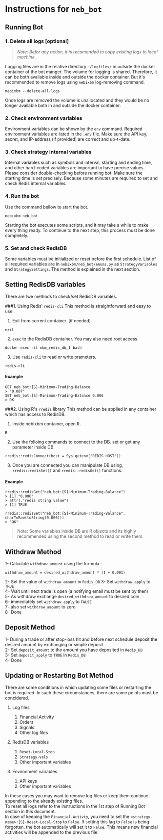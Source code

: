 # Instructions for `neb_bot`

## Running Bot 

### 1. Delete all logs [optional]
> _Note: Befor any action, it is recomanded to copy existing logs to local machine._

Logging files are in the relative directory `~/logfiles/` in outside the docker container of the bot manger. 
The volume for logging is shared. Therefore, it can be both available inside and outside the docker container. 
But it's recommended to remove logs using `nebixbm` log-removing command. 
```commandline
nebixbm --delete-all-logs
```
Once logs are removed the volume is unallocated and they would be no longer available both in and 
outside the docker container.

### 2. Check environment variables
Environment variables can be shown by the `env` command.
Required environment variables are listed in the `.env` file. 
Make sure the API key, secret, and IP-address (if provided) are correct and up-t-date. 


### 3. Check strategy internal variables
Internal variables such as symbols and interval, starting and ending time, and other hard-coded variables are 
important to have precise values. Please consider double-checking before running bot.
Make sure the starting time is set precisely. Because some minutes are required to set and check Redis internal variables.


### 4. Run the bot
Use the command bellow to start the bot.
```commandline
nebixbm neb_bot
```
Starting the bot executes some scripts, and it may take a while to make every thing ready.
To continue to the next step, this process must be done completely.

### 5. Set and check RedisDB 
Some variables must be initialized or reset before the first schedule. List of all required variables are in 
`nebixbm/neb_bot/enums.py` as `StrategyVariables` and `StrategySettings`. The method is explained in the next section. 

## Setting RedisDB variables
There are twe methods to check/set RedisDB variables.

###1. Using Redis' `redis-cli`
This method is straightforward and easy to use.

1. Exit from current container. [if needed]
```commandline
exit
```
2. `exec` to the RedisDB container. You may also need root access.
```commandline
docker exec -it nbm_redis_db_1 bash
```
3. Use `redis-cli` to read or write prameters.
```commandline
redis-cli
```

#### Example
```shell
GET neb_bot:[S]-Minimum-Trading-Balance
> "0.007"
SET neb_bot:[S]-Minimum-Trading-Balance 0.006
> OK
```

###2. Using R's `rredis` library
This method can be applied in any container which has access to RedisDB.

1. Inside nebixbm container, open R.
```commandline
R
```
2. Use the folloing commands to connect to the DB.
   set or get any parameter inside DB.
```shell
rredis::redisConnect(host = Sys.getenv("REDIS_HOST"))
```
3. Once you are connected you can manipulate DB using, `rredis::redisSet()` and `rredis::redisGet()` functions.

#### Example
```shell
rredis::redisGet("neb_bot:[S]-Minimum-Trading-Balance")
> [1] "0.006"
> attr(,"redis string value")
> [1] TRUE

rredis::redisSet("neb_bot:[S]-Minimum-Trading-Balance", charToRaw(toString(0.006)))
> "OK"
```

> Note: Some variables inside DB are R objects and its highly recommended using the second method to read or write them. 

##  Withdraw Method
1- Calculate `withdraw_amount` using the formula :  

	withdraw_amount = desired_withdraw_amount * (1 + 0.001)  
	
2- Set the value of `withdraw_amount` in `Redis_DB`
3- Set `withdraw_apply` to `TRUE`  
4- Wait until next trade is open (a notifying email must be sent by then)  
5- As withdraw exchange `desired_withdraw_amount` to desired coin  
6- immediately set `withdraw_apply` to `FALSE`  
7- also set `withdraw_amount` to zero  
8- Done  

## Deposit Method
1- During a trade or after stop-loss hit and before next schedule deposit the desired amount by exchanging or simple deposit  
2- Set `deposit_amount` to the amount you have deposited in `Redis_DB`  
3- Set `deposit_apply` to `TRUE` in `Redis_DB`  
4- Done  

## Updating or Restarting Bot Method

There are some conditions in which updating some files or restarting the bot is required. In such these circumstances, there are some points must be concidered.  
1. Log files
   1) Financial Activity
   2) Orders
   3) Signals
   4) Other log files
  
   
2. RedisDB variables
   1) `Reset-Local-Stop`
   2) `Strategy-Vals`
   3) Other important variables
  
   
3. Environment variables
   1) API keys
   2) Other important variables

In these cases you may want to remove log files or keep them continue appending to the already existing files.  
To reset all logs refer to the instructions in the 1st step of Running Bot section in this document.  
In case of keeping the `Financial-Activty`, you need to set the `<strategy-name>:[S]-Reset-Local-Stop` to `False`.
If setting this lag to `False` is being forgotten, the bot automatically will set it to `False`. 
This means new financial activities will be appended to the previous file. 
 